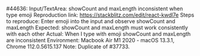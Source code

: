 #44636: Input/TextArea: showCount and maxLength inconsistent when type emoji
Reproduction link: <https://stackblitz.com/edit/react-kwdl7e>
Steps to reproduce: Enter emoji into the input and observe showCount and maxLength
Expected: showCount and maxLength must work consistently with each other
Actual: When I type with emoji showCount and maxLength are inconsistent
Environment: Macbook Air M1 2020 - macOS 13.3.1, Chrome 112.0.5615.137
Note: Duplicate of #37733.
